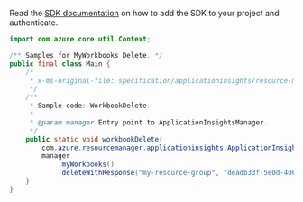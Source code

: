 Read the [SDK documentation](https://github.com/Azure/azure-sdk-for-java/blob/azure-resourcemanager-applicationinsights_1.0.0-beta.2/sdk/applicationinsights/azure-resourcemanager-applicationinsights/README.md) on how to add the SDK to your project and authenticate.

```java
import com.azure.core.util.Context;

/** Samples for MyWorkbooks Delete. */
public final class Main {
    /*
     * x-ms-original-file: specification/applicationinsights/resource-manager/Microsoft.Insights/stable/2021-03-08/examples/MyWorkbookDelete.json
     */
    /**
     * Sample code: WorkbookDelete.
     *
     * @param manager Entry point to ApplicationInsightsManager.
     */
    public static void workbookDelete(
        com.azure.resourcemanager.applicationinsights.ApplicationInsightsManager manager) {
        manager
            .myWorkbooks()
            .deleteWithResponse("my-resource-group", "deadb33f-5e0d-4064-8ebb-1a4ed0313eb2", Context.NONE);
    }
}
```
